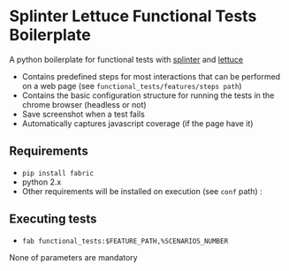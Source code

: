 # Splinter Lettuce Functional Tests Boilerplate

A python boilerplate for functional tests with [splinter](https://github.com/cobrateam/splinter) and [lettuce](http://lettuce.it/)

- Contains predefined steps for most interactions that can be performed on a web page (see `functional_tests/features/steps path`)
- Contains the basic configuration structure for running the tests in the chrome browser (headless or not)
- Save screenshot when a test fails
- Automatically captures javascript coverage (if the page have it)


## Requirements

 - `pip install fabric`
 - python 2.x
 - Other requirements will be installed on execution (see `conf` path) :


## Executing tests

 - `fab functional_tests:$FEATURE_PATH,%SCENARIOS_NUMBER`

None of parameters are mandatory
